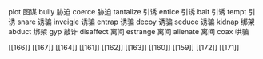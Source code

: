 




plot 图谋
bully 胁迫
coerce 胁迫
tantalize 引诱
entice 引诱
bait 引诱
tempt 引诱
snare 诱骗
inveigle 诱骗
entrap 诱骗
decoy 诱骗
seduce 诱骗
kidnap 绑架
abduct 绑架
gyp 敲诈
disaffect 离间
estrange 离间
alienate 离间
coax 哄骗

[[166]]
[[167]]
[[164]]
[[161]]
[[162]]
[[163]]
[[160]]
[[159]]
[[172]]
[[171]]